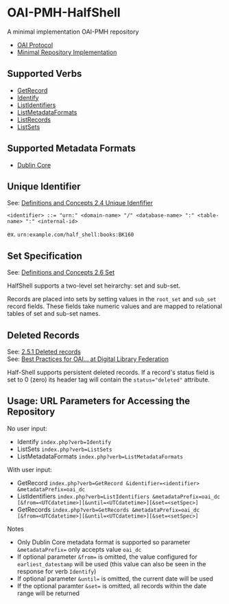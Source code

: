 # OAI-PMH-HalfShell

A minimal implementation OAI-PMH repository

* [OAI Protocol](http://www.openarchives.org/OAI/openarchivesprotocol.html)
* [Minimal Repository Implementation](http://www.openarchives.org/OAI/2.0/guidelines-repository.htm#MinimalImplementation)

## Supported Verbs

* [GetRecord](http://www.openarchives.org/OAI/openarchivesprotocol.html#GetRecord)
* [Identify](http://www.openarchives.org/OAI/openarchivesprotocol.html#Identify)
* [ListIdentifiers](http://www.openarchives.org/OAI/openarchivesprotocol.html#ListIdentifiers)
* [ListMetadataFormats](http://www.openarchives.org/OAI/openarchivesprotocol.html#ListMetadataFormats)
* [ListRecords](http://www.openarchives.org/OAI/openarchivesprotocol.html#ListRecords)
* [ListSets](http://www.openarchives.org/OAI/openarchivesprotocol.html#ListSets)

## Supported Metadata Formats

* [Dublin Core](http://www.openarchives.org/OAI/openarchivesprotocol.html#dublincore)

## Unique Identifier

See: [Definitions and Concepts 2.4 Unique Idenfifier](http://www.openarchives.org/OAI/openarchivesprotocol.html#UniqueIdentifier)

`<identifier> ::= "urn:" <domain-name> "/" <database-name> ":" <table-name> ":" <internal-id>`

ex. `urn:example.com/half_shell:books:BK160`

## Set Specification

See: [Definitions and Concepts 2.6 Set](http://www.openarchives.org/OAI/openarchivesprotocol.html#Set)

HalfShell supports a two-level set heirarchy: set and sub-set.

Records are placed into sets by setting values in the `root_set` and `sub_set` record 
fields. These fields take numeric values and are mapped to relational tables of set and sub-set names.

## Deleted Records

See: [2.5.1 Deleted records](http://www.openarchives.org/OAI/openarchivesprotocol.html#DeletedRecords)  
See: [Best Practices for OAI... at Digital Library Federation](http://webservices.itcs.umich.edu/mediawiki/oaibp/index.php/Deleted_Record_Example_1)

Half-Shell supports persistent deleted records. If a record's status field is set to 0 (zero) its 
header tag will contain the `status="deleted"` attribute.

## Usage: URL Parameters for Accessing the Repository

<!-- https://en.wikipedia.org/wiki/Usage_message -->

No user input:

* Identify `index.php?verb=Identify`
* ListSets `index.php?verb=ListSets`
* ListMetadataFormats `index.php?verb=ListMetadataFormats`

With user input: 

* GetRecord `index.php?verb=GetRecord &identifier=<identifier> &metadataPrefix=oai_dc`
* ListIdentifiers `index.php?verb=ListIdentifiers &metadataPrefix=oai_dc [&from=<UTCdatetime>][&until=<UTCdatetime>][&set=<setSpec>]`
* GetRecords `index.php?verb=GetRecords &metadataPrefix=oai_dc [&from=<UTCdatetime>][&until=<UTCdatetime>][&set=<setSpec>]`

Notes

* Only Dublin Core metadata format is supported so parameter `&metadataPrefix=` only accepts value `oai_dc`
* If optional parameter `&from=` is omitted, the value configured for `earliest_datestamp` will be used (this value can also be seen in the response for verb `Identify`)
* If optional parameter `&until=` is omitted, the current date will be used
* If the optional paramter `&set=` is omitted, all records within the date range will be returned

